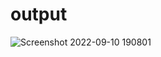 # output

![Screenshot 2022-09-10 190801](https://user-images.githubusercontent.com/113216632/189486164-7fa5fd4f-c453-4d1f-812d-b35376505039.png)
